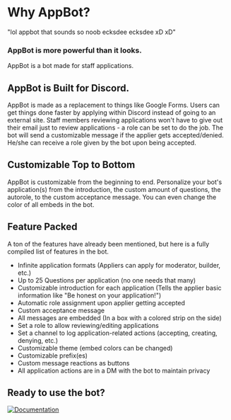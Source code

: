 # Why AppBot?
"lol appbot that sounds so noob ecksdee ecksdee xD xD"
### AppBot is more powerful than it looks.
AppBot is a bot made for staff applications.

## AppBot is Built for Discord.
AppBot is made as a replacement to things like Google Forms. Users can get things done faster by applying within Discord instead of going to an external site. Staff members reviewing applications won't have to give out their email just to review applications - a role can be set to do the job.  The bot will send a customizable message if the applier gets accepted/denied. He/she can receive a role given by the bot upon being accepted.

## Customizable Top to Bottom
AppBot is customizable from the beginning to end. Personalize your bot's application(s) from the introduction, the custom amount of questions, the autorole,  to the custom acceptance message. You can even change the color of all embeds in the bot.

## Feature Packed
A ton of the features have already been mentioned, but here is a fully compiled list of features in the bot.
- Infinite application formats (Appliers can apply for moderator, builder, etc.)
- Up to 25 Questions per application (no one needs that many)
- Customizable introduction for each application (Tells the applier basic information like "Be honest on your application!")
- Automatic role assignment upon applier getting accepted
- Custom acceptance message
- All messages are embedded (In a box with a colored strip on the side)
- Set a role to allow reviewing/editing applications
- Set a channel to log application-related actions (accepting, creating, denying, etc.)
- Customizable theme (embed colors can be changed)
- Customizable prefix(es)
- Custom message reactions as buttons
- All application actions are in a DM with the bot to maintain privacy

## Ready to use the bot?
[![Documentation](https://i.imgur.com/iC8Rbg0.png)](https://github.com/Joshuliu/AppBot/blob/master/Documentation.md)
